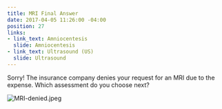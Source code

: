 ```yaml
---
title: MRI Final Answer
date: 2017-04-05 11:26:00 -04:00
position: 27
links:
- link_text: Amniocentesis
  slide: Amniocentesis
- link_text: Ultrasound (US)
  slide: Ultrasound
---
```


Sorry! The insurance company denies your request for an MRI due to the expense. Which assessment do you choose next?

![MRI-denied.jpeg](/uploads/MRI-denied.jpeg)